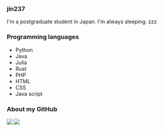 ### jin237
I'm a postgraduate student in Japan. I'm always sleeping. zzz

### Programming languages
- Python
- Java
- Julia
- Rust
- PHP
- HTML
- CSS
- Java script

### About my GitHub

<a href="https://github.com/anuraghazra/github-readme-stats">
  <img align="left" src="https://github-readme-stats.vercel.app/api?username=jin237&count_private=true&show_icons=true" />
</a>
<a href="https://github.com/anuraghazra/github-readme-stats">
  <img align="left" src="https://github-readme-stats.vercel.app/api/top-langs/?username=jin237" />
</a>
